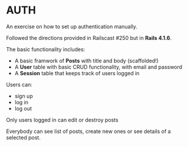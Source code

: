 # AUTH

An exercise on how to set up authentication manually.

Followed the directions provided in Railscast #250 but in **Rails 4.1.6**.

The basic functionality includes:

- A basic framwork of **Posts** with title and body (scaffolded!)
- A **User** table with basic CRUD functionality, with email and password
- A **Session** table that keeps track of users logged in

Users can:

- sign up
- log in
- log out

Only users logged in can edit or destroy posts

Everybody can see list of posts, create new ones or see details of a selected post.


